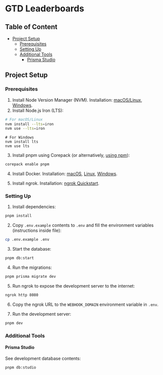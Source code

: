 # GTD Leaderboards

## Table of Content

- [Project Setup](#project-setup)
  - [Prerequisites](#prerequisites)
  - [Setting Up](#setting-up)
  - [Additional Tools](#additional-tools)
    - [Prisma Studio](#prisma-studio)

## Project Setup

### Prerequisites

1. Install Node Version Manager (NVM). Installation: [macOS/Linux](https://github.com/nvm-sh/nvm?tab=readme-ov-file#installing-and-updating), [Windows](https://github.com/coreybutler/nvm-windows?tab=readme-ov-file#overview).
2. Install Node.js Iron (LTS):

```bash
# For macOS/Linux
nvm install --lts=iron
nvm use --lts=iron
```

```pwsh
# For Windows
nvm install lts
nvm use lts
```

3. Install pnpm using Corepack (or alternatively, [using npm](https://pnpm.io/installation#using-npm)):

```bash
corepack enable pnpm
```

4. Install Docker. Installation: [macOS](https://docs.docker.com/desktop/install/mac-install/), [Linux](https://docs.docker.com/desktop/install/linux-install/), [Windows](https://docs.docker.com/desktop/install/windows-install/).

5. Install ngrok. Installation: [ngrok Quickstart](https://ngrok.com/docs/getting-started/).

### Setting Up

1. Install dependencies:

```bash
pnpm install
```

2. Copy `.env.example` contents to `.env` and fill the environment variables (instructions inside file):

```bash
cp .env.example .env
```

3. Start the database:

```bash
pnpm db:start
```

4. Run the migrations:

```bash
pnpm prisma migrate dev
```

5. Run ngrok to expose the development server to the internet:

```bash
ngrok http 8080
```

6. Copy the ngrok URL to the `WEBHOOK_DOMAIN` environment variable in `.env`.

5. Run the development server:

```bash
pnpm dev
```

### Additional Tools

#### Prisma Studio

See development database contents:

```bash
pnpm db:studio
```

